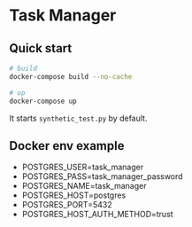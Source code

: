 # Task Manager

## Quick start
```bash
# build
docker-compose build --no-cache
```
```bash
# up
docker-compose up
```
It starts `synthetic_test.py` by default.


## Docker env example
- POSTGRES_USER=task_manager
- POSTGRES_PASS=task_manager_password
- POSTGRES_NAME=task_manager
- POSTGRES_HOST=postgres
- POSTGRES_PORT=5432
- POSTGRES_HOST_AUTH_METHOD=trust